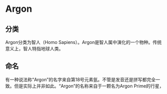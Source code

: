 # Argon

## 分类

Argon分类为智人（Homo Sapiens）。Argon是智人属中演化的一个物种。传统意义上，智人特指地球人类。

## 命名

有一种说法称“Argon”的名字来自第18号元素氩。不管是发音还是拼写都完全一致。但是实际上并非如此。“Argon”的名称来自于一颗名为Argon Prime的行星，
